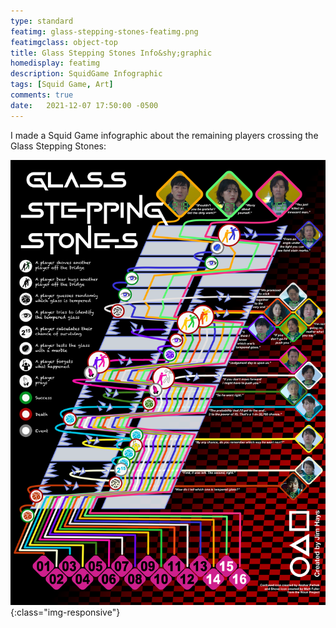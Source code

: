 ```yaml
---
type: standard
featimg: glass-stepping-stones-featimg.png
featimgclass: object-top
title: Glass Stepping Stones Info&shy;graphic
homedisplay: featimg
description: SquidGame Infographic
tags: [Squid Game, Art]
comments: true
date:   2021-12-07 17:50:00 -0500
---
```


I made a Squid Game infographic about the remaining players crossing the Glass Stepping Stones:

 ![Glass Stepping Stones Infographic](/img/glass-stepping-stones.webp){:class="img-responsive"}

